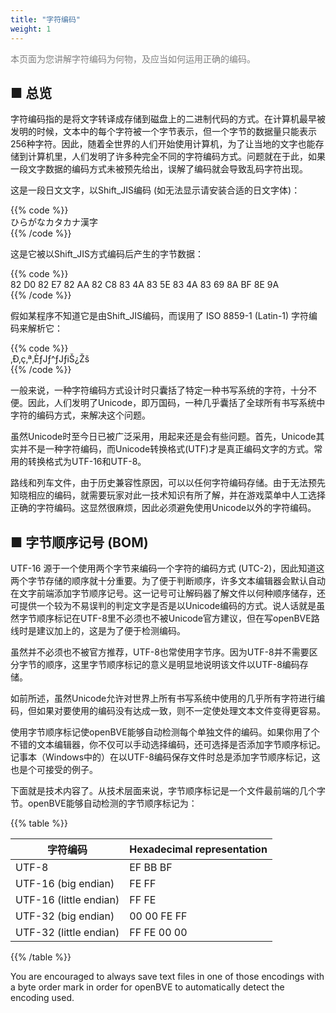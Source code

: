 ```yaml
---
title: "字符编码"
weight: 1
---
```


<font color="Gray">本页面为您讲解字符编码为何物，及应当如何运用正确的编码。</font>

■ 总览
------

字符编码指的是将文字转译成存储到磁盘上的二进制代码的方式。在计算机最早被发明的时候，文本中的每个字符被一个字节表示，但一个字节的数据量只能表示256种字符。因此，随着全世界的人们开始使用计算机，为了让当地的文字也能存储到计算机里，人们发明了许多种完全不同的字符编码方式。问题就在于此，如果一段文字数据的编码方式未被预先给出，误解了编码就会导致乱码字符出现。

这是一段日文文字，以Shift_JIS编码 (如无法显示请安装合适的日文字体)：

{{% code %}}  
ひらがなカタカナ漢字  
{{% /code %}}

这是它被以Shift_JIS方式编码后产生的字节数据：

{{% code %}}  
82 D0 82 E7 82 AA 82 C8 83 4A 83 5E 83 4A 83 69 8A BF 8E 9A  
{{% /code %}}

假如某程序不知道它是由Shift_JIS编码，而误用了 ISO 8859-1 (Latin-1) 字符编码来解析它：

{{% code %}}  
‚Ð‚ç‚ª‚ÈƒJƒ^ƒJƒiŠ¿Žš  
{{% /code %}}

一般来说，一种字符编码方式设计时只囊括了特定一种书写系统的字符，十分不便。因此，人们发明了Unicode，即万国码，一种几乎囊括了全球所有书写系统中字符的编码方式，来解决这个问题。

虽然Unicode时至今日已被广泛采用，用起来还是会有些问题。首先，Unicode其实并不是一种字符编码，而Unicode转换格式(UTF)才是真正编码文字的方式。常用的转换格式为UTF-16和UTF-8。

路线和列车文件，由于历史兼容性原因，可以以任何字符编码存储。由于无法预先知晓相应的编码，就需要玩家对此一技术知识有所了解，并在游戏菜单中人工选择正确的字符编码。这显然很麻烦，因此必须避免使用Unicode以外的字符编码。

## ■ 字节顺序记号 (BOM)

UTF-16 源于一个使用两个字节来编码一个字符的编码方式 (UTC-2)，因此知道这两个字节存储的顺序就十分重要。为了便于判断顺序，许多文本编辑器会默认自动在文字前端添加字节顺序记号。这一记号可让解码器了解文件以何种顺序储存，还可提供一个较为不易误判的判定文字是否是以Unicode编码的方式。说人话就是虽然字节顺序标记在UTF-8里不必须也不被Unicode官方建议，但在写openBVE路线时是建议加上的，这是为了便于检测编码。

虽然并不必须也不被官方推荐，UTF-8也常使用字节序。因为UTF-8并不需要区分字节的顺序，这里字节顺序标记的意义是明显地说明该文件以UTF-8编码存储。

如前所述，虽然Unicode允许对世界上所有书写系统中使用的几乎所有字符进行编码，但如果对要使用的编码没有达成一致，则不一定使处理文本文件变得更容易。

使用字节顺序标记使openBVE能够自动检测每个单独文件的编码。如果你用了个不错的文本编辑器，你不仅可以手动选择编码，还可选择是否添加字节顺序标记。记事本（Windows中的）在以UTF-8编码保存文件时总是添加字节顺序标记，这也是个可接受的例子。

下面就是技术内容了。从技术层面来说，字节顺序标记是一个文件最前端的几个字节。openBVE能够自动检测的字节顺序标记为：

{{% table %}}

| 字符编码               | Hexadecimal representation |
| ---------------------- | -------------------------- |
| UTF-8                  | EF BB BF                   |
| UTF-16 (big endian)    | FE FF                      |
| UTF-16 (little endian) | FF FE                      |
| UTF-32 (big endian)    | 00 00 FE FF                |
| UTF-32 (little endian) | FF FE 00 00                |

{{% /table %}}

You are encouraged to always save text files in one of those encodings with a byte order mark in order for openBVE to automatically detect the encoding used.